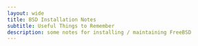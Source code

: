 ```yaml
---
layout: wide
title: BSD Installation Notes
subtitle: Useful Things to Remember
description: some notes for installing / maintaining FreeBSD
---
```


<script src="https://gist.github.com/maciakl/53f99c9feca751405ff7.js"></script>
